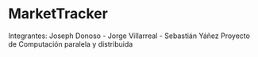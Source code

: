 # MarketTracker
Integrantes: Joseph Donoso - Jorge Villarreal - Sebastián Yáñez
Proyecto de Computación paralela y distribuida 
